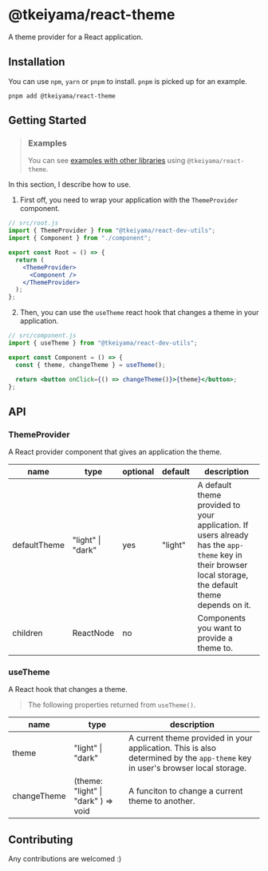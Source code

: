 # @tkeiyama/react-theme

A theme provider for a React application.

## Installation

You can use `npm`, `yarn` or `pnpm` to install.
`pnpm` is picked up for an example.

```
pnpm add @tkeiyama/react-theme
```

## Getting Started

> ### Examples
>
> You can see [examples with other libraries](./examples) using `@tkeiyama/react-theme`.

In this section, I describe how to use.

1. First off, you need to wrap your application with the `ThemeProvider` component.

```jsx
// src/root.js
import { ThemeProvider } from "@tkeiyama/react-dev-utils";
import { Component } from "./component";

export const Root = () => {
  return (
    <ThemeProvider>
      <Component />
    </ThemeProvider>
  );
};
```

2. Then, you can use the `useTheme` react hook that changes a theme in your application.

```jsx
// src/component.js
import { useTheme } from "@tkeiyama/react-dev-utils";

export const Component = () => {
  const { theme, changeTheme } = useTheme();

  return <button onClick={() => changeTheme()}>{theme}</button>;
};
```

## API

### ThemeProvider

A React provider component that gives an application the theme.

| name         | type              | optional | default | description                                                                                                                                             |
| ------------ | ----------------- | -------- | ------- | ------------------------------------------------------------------------------------------------------------------------------------------------------- |
| defaultTheme | "light" \| "dark" | yes      | "light" | A default theme provided to your application. If users already has the `app-theme` key in their browser local storage, the default theme depends on it. |
| children     | ReactNode         | no       |         | Components you want to provide a theme to.                                                                                                              |

### useTheme

A React hook that changes a theme.

> The following properties returned from `useTheme()`.

| name        | type                                | description                                                                                                                   |
| ----------- | ----------------------------------- | ----------------------------------------------------------------------------------------------------------------------------- |
| theme       | "light" \| "dark"                   | A current theme provided in your application. This is also determined by the `app-theme` key in user's browser local storage. |
| changeTheme | (theme: "light" \| "dark" ) => void | A funciton to change a current theme to another.                                                                              |

## Contributing

Any contributions are welcomed :)
